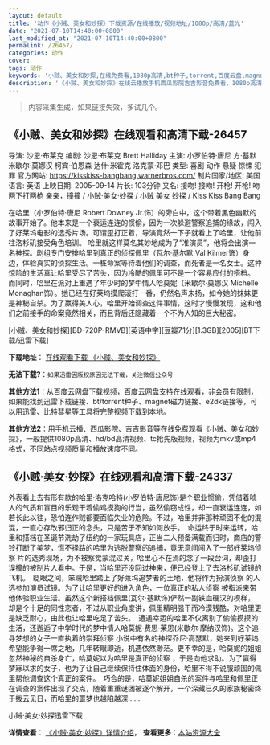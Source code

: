 ```yaml
---
layout: default
title: '动作《小贼、美女和妙探》下载资源/在线播放/视频地址/1080p/高清/蓝光'
date: "2021-07-10T14:40:00+0800"
last_modified_at: "2021-07-10T14:40:00+0800"
permalink: /26457/
categories: 动作
cover:
tags: 动作
keywords: '小贼、美女和妙探,在线免费看,1080p高清,bt种子,torrent,百度云盘,magnet,磁力链,迅雷下载资源'
description: '《小贼、美女和妙探》在线云播放手机西瓜影院吉吉影音免费看，1080p高清bd/hd未删减完整版和tc抢先枪版，mkv/mp4格式，附带bt/torrent种子、magnet/磁力链、百度云盘、网盘资源迅雷下载链接'
---
```


>内容采集生成，如果链接失效，多试几个。


## 《小贼、美女和妙探》在线观看和高清下载-26457

导演: 沙恩·布莱克 编剧: 沙恩·布莱克 Brett Halliday 主演: 小罗伯特·唐尼 方·基默 米歇尔·莫娜汉 柯宾·伯恩森 达什·米霍克 洛克蒙·邓巴 类型: 喜剧 动作 悬疑 惊悚 犯罪 官方网站: https://kisskiss-bangbang.warnerbros.com/ 制片国家/地区: 美国 语言: 英语 上映日期: 2005-09-14 片长: 103分钟 又名: 接吻! 接吻! 开枪! 开枪! 吻两下打两枪 亲亲，撞撞 / 小贼·美女·妙探 / 小贼 美女 妙探 / Kiss Kiss Bang Bang

在哈里（小罗伯特·唐尼 Robert Downey Jr.饰）的旁白中，这个带着黑色幽默的故事开始了。他本来是一个衰运连连的惯偷，因为一次躲避警察追捕的缘故，闯入了好莱坞电影的选秀片场。可谓歪打正着，导演竟然一下子就看上了哈里，让他前往洛杉矶接受角色培训。 哈里就这样莫名其妙地成为了“准演员”，他将会出演一名神探。剧组专门安排哈里到真正的侦探佩里（瓦尔·基尔默 Val Kilmer饰）身边，体验真实的侦探生活。一桩命案等待着他们的调查，而死者是一名女士。这种惊险的生活真让哈里受尽了苦头，因为冷酷的佩里可不是一个容易应付的搭档。 而同时，哈里在派对上重遇了年少时的梦中情人哈莫妮（米歇尔·莫娜汉 Michelle Monaghan饰）。她已经在好莱坞摸爬滚打一番，仍然名声未扬，如今她的妹妹更是神秘自杀。为了赢得美人心，哈里开始调查这件事情，这时才慢慢发现，这和他们之前接手的命案竟然相关，而且背后还隐藏着一个不为人知的巨大秘密。


[小贼、美女和妙探][BD-720P-RMVB][英语中字][豆瓣7.1分][1.3GB][2005][BT下载/迅雷下载]

**下载地址**： [在线观看下载 《小贼、美女和妙探》](https://www.btdx8.com/torrent/kiss_kiss_bang_bang_2005.html) 


**无法下载?**：`如果迅雷因版权原因无法下载，关注微信公众号 `

**其他方法1**：从百度云网盘下载视频，百度云网盘支持在线观看，非会员有限制，如果能找到迅雷下载链接、bt/torrent种子、magnet磁力链接、e2dk链接等，可以用迅雷、比特彗星等工具将完整视频下载到本地。

**其他方法2**：用手机云播、西瓜影院、吉吉影音等在线免费观看《小贼、美女和妙探》，一般提供1080p高清、hd/bd高清视频、tc抢先版视频，视频为mkv或mp4格式，不同站点视频质量和播放速度不同。


## 《小贼·美女·妙探》在线观看和高清下载-24337

外表看上去有形有款的哈里·洛克哈特(小罗伯特·唐尼饰)是个职业惯偷，凭借着唬人的气质和盲目的乐观干着偷鸡摸狗的行当，虽然偷窃成性，却一直衰运连连，如若长此以往，恐怕连作贼都要面临失业的危险。不过，哈里并非那种顽固不化的混混，一直心存改邪归正的念头，只是苦于不知如何放手。　命运终于时来运转，哈里和搭档在圣诞节洗劫了纽约的一家玩具店，正当二人预备满载而归时，商店的警铃打断了美梦，慌不择路的哈里为逃脱警察的追捕，竟无意间闯入了一部好莱坞侦察 片的选秀现场，为不被察觉蒙混过关，哈里心不在焉的念了一段台词，却歪打误撞的被制片人看中。于是，当哈里还没回过神来，便已经登上了去洛杉矶试镜的飞机。　眨眼之间，笨贼哈里踏上了好莱坞追梦者的土地，他将作为扮演侦察 的人选参加演员试镜。为了让哈里更好的进入角色，一位真正的私人侦察 被指派来带他体验职业生活。虽然这个新搭档佩里(瓦尔·基默饰)俨然一副铁血硬汉的模样，却是个十足的同性恋者，不过从职业角度讲，佩里精明强干而冷漠残酷，对哈里更是缺乏耐心，由此也让哈里吃足了苦头。　遭遇幸运的哈里不仅离别了偷偷摸摸的生活，还邂逅了中学时代的梦中情人哈莫妮·费思&middot;莱恩(米歇尔&middot;摩纳汉饰)。这个追寻梦想的女子一直执着的崇拜侦察 小说中有名的神探乔尼·高瑟默，她来到好莱坞希望能争得一席之地，几年转眼即逝，机遇依然渺茫。更不幸的是，哈莫妮的姐姐忽然神秘的自杀身亡，哈莫妮以为哈里是真正的侦察 ，于是向他求助。为了赢得梦寐以求的女子，也为了让自己继续保持住体面的身份，哈里不得不说服顽固的佩里帮他调查这个真正的案件。　巧合的是，哈莫妮姐姐自杀的案件与哈里和佩里正在调查的案件出现了交点，随着重重谜团被逐个解开，一个深藏已久的家族秘密终于拨云见日，而哈里的噩梦也越陷越深&hellip;…


小贼·美女·妙探迅雷下载

**详情查看**： [《小贼·美女·妙探》详情介绍](/movie/24337/)， **查看更多**：[本站资源大全](/movie/t/all/)

